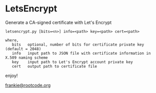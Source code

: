 # LetsEncrypt
Generate a CA-signed certificate with Let's Encrypt

```
letsencrypt.py [bits=<n>] info=<path> key=<path> cert=<path>

where,
   bits   optional, number of bits for certificate private key (default = 2048)
   info   input path to JSON file with certificate information in X.509 naming scheme
   key    input path to Let's Encrypt account private key
   cert   output path to certificate file
```

enjoy!  
 
frankie@rootcode.org
